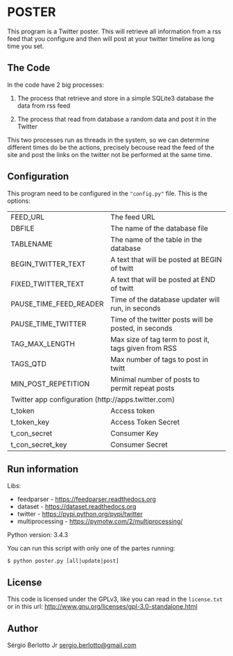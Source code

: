 POSTER
======

This program is a Twitter poster. This will retrieve all information from a
rss feed that you configure and then will post at your twitter timeline
as long time you set.

The Code
--------

In the code have 2 big processes:

1. The process that retrieve and store in a simple SQLite3 database the data
from rss feed

2. The process that read from database a random data and post it in the Twitter

This two processes run as threads in the system, so we can determine different
times do be the actions, precisely becouse read the feed of the site and post
the links on the twitter not be performed at the same time.

Configuration
-------------

This program need to be configured in the `"config.py"` file. This is the
options:

<table>
<tr><td>FEED_URL</td><td>The feed URL</td></tr>
<tr><td>DBFILE</td><td>The name of the database file</td></tr>
<tr><td>TABLENAME</td><td>The name of the table in the database</td></tr>
<tr><td>BEGIN_TWITTER_TEXT</td><td>A text that will be posted at BEGIN of twitt</td></tr>
<tr><td>FIXED_TWITTER_TEXT</td><td>A text that will be posted at END of twitt</td></tr>
<tr><td>PAUSE_TIME_FEED_READER</td><td>Time of the database updater will run, in seconds</td></tr>
<tr><td>PAUSE_TIME_TWITTER</td><td>Time of the twitter posts will be posted, in seconds</td></tr>
<tr><td>TAG_MAX_LENGTH</td><td>Max size of tag term to post it, tags given from RSS</td></tr>
<tr><td>TAGS_QTD</td><td>Max number of tags to post in twitt</td></tr>
<tr><td>MIN_POST_REPETITION</td><td>Minimal number of posts to permit repeat posts</td></tr>
<tr><td colspan=2>Twitter app configuration (http://apps.twitter.com)</td></tr>
<tr><td>t_token</td><td>Access token</td></tr>
<tr><td>t_token_key</td><td>Access Token Secret</td></tr>
<tr><td>t_con_secret</td><td>Consumer Key</td></tr>
<tr><td>t_con_secret_key</td><td>Consumer Secret</td></tr>
</table>

Run information
----------------

Libs:

- feedparser - https://feedparser.readthedocs.org
- dataset - https://dataset.readthedocs.org
- twitter - https://pypi.python.org/pypi/twitter
- multiprocessing - https://pymotw.com/2/multiprocessing/

Python version: 3.4.3

You can run this script with only one of the partes running:

    $ python poster.py [all|update|post]

License
-------

This code is licensed under the GPLv3, like you can read in the `license.txt`
or in this url: http://www.gnu.org/licenses/gpl-3.0-standalone.html

Author
------

Sérgio Berlotto Jr <sergio.berlotto@gmail.com>
